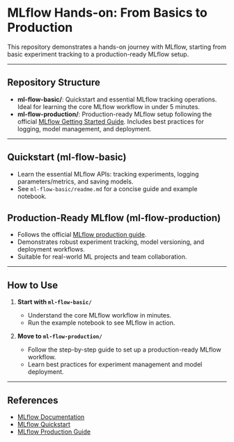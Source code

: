 # MLflow Hands-on: From Basics to Production

This repository demonstrates a hands-on journey with MLflow, starting from basic experiment tracking to a production-ready MLflow setup.

---

## Repository Structure

- **ml-flow-basic/**: Quickstart and essential MLflow tracking operations. Ideal for learning the core MLflow workflow in under 5 minutes.
- **ml-flow-production/**: Production-ready MLflow setup following the official [MLflow Getting Started Guide](https://mlflow.org/docs/latest/ml/getting-started/logging-first-model/). Includes best practices for logging, model management, and deployment.

---

## Quickstart (ml-flow-basic)
- Learn the essential MLflow APIs: tracking experiments, logging parameters/metrics, and saving models.
- See `ml-flow-basic/readme.md` for a concise guide and example notebook.

## Production-Ready MLflow (ml-flow-production)
- Follows the official [MLflow production guide](https://mlflow.org/docs/latest/ml/getting-started/logging-first-model/).
- Demonstrates robust experiment tracking, model versioning, and deployment workflows.
- Suitable for real-world ML projects and team collaboration.

---

## How to Use

1. **Start with `ml-flow-basic/`**
   - Understand the core MLflow workflow in minutes.
   - Run the example notebook to see MLflow in action.

2. **Move to `ml-flow-production/`**
   - Follow the step-by-step guide to set up a production-ready MLflow workflow.
   - Learn best practices for experiment management and model deployment.

---

## References
- [MLflow Documentation](https://mlflow.org/docs/latest/index.html)
- [MLflow Quickstart](https://mlflow.org/docs/latest/quickstart.html)
- [MLflow Production Guide](https://mlflow.org/docs/latest/ml/getting-started/logging-first-model/)
